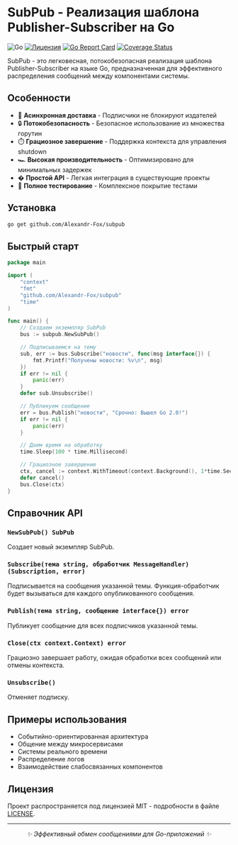 # SubPub - Реализация шаблона Publisher-Subscriber на Go

![Go](https://img.shields.io/badge/Go-1.21+-blue.svg)
[![Лицензия](https://img.shields.io/badge/license-MIT-green.svg)](LICENSE)
[![Go Report Card](https://goreportcard.com/badge/github.com/Alexandr-Fox/subpub)](https://goreportcard.com/report/github.com/Alexandr-Fox/subpub)
[![Coverage Status](https://coveralls.io/repos/github/Alexandr-Fox/subpub/badge.svg)](https://coveralls.io/github/Alexandr-Fox/subpub)

SubPub - это легковесная, потокобезопасная реализация шаблона Publisher-Subscriber на языке Go, предназначенная для эффективного распределения сообщений между компонентами системы.

## Особенности

- 🚀 **Асинхронная доставка** - Подписчики не блокируют издателей
- 🔒 **Потокобезопасность** - Безопасное использование из множества горутин
- ⏱️ **Грациозное завершение** - Поддержка контекста для управления shutdown
- 🏎 **Высокая производительность** - Оптимизировано для минимальных задержек
- � **Простой API** - Легкая интеграция в существующие проекты
- 🧪 **Полное тестирование** - Комплексное покрытие тестами

## Установка

```bash
go get github.com/Alexandr-Fox/subpub
```

## Быстрый старт

```go
package main

import (
	"context"
	"fmt"
	"github.com/Alexandr-Fox/subpub"
	"time"
)

func main() {
	// Создаем экземпляр SubPub
	bus := subpub.NewSubPub()

	// Подписываемся на тему
	sub, err := bus.Subscribe("новости", func(msg interface{}) {
		fmt.Printf("Получены новости: %v\n", msg)
	})
	if err != nil {
		panic(err)
	}
	defer sub.Unsubscribe()

	// Публикуем сообщение
	err = bus.Publish("новости", "Срочно: Вышел Go 2.0!")
	if err != nil {
		panic(err)
	}

	// Даем время на обработку
	time.Sleep(100 * time.Millisecond)

	// Грациозное завершение
	ctx, cancel := context.WithTimeout(context.Background(), 1*time.Second)
	defer cancel()
	bus.Close(ctx)
}
```

## Справочник API

### `NewSubPub() SubPub`

Создает новый экземпляр SubPub.

### `Subscribe(тема string, обработчик MessageHandler) (Subscription, error)`

Подписывается на сообщения указанной темы. Функция-обработчик будет вызываться для каждого опубликованного сообщения.

### `Publish(тема string, сообщение interface{}) error`

Публикует сообщение для всех подписчиков указанной темы.

### `Close(ctx context.Context) error`

Грациозно завершает работу, ожидая обработки всех сообщений или отмены контекста.

### `Unsubscribe()`

Отменяет подписку.

## Примеры использования

- Событийно-ориентированная архитектура
- Общение между микросервисами
- Системы реального времени
- Распределение логов
- Взаимодействие слабосвязанных компонентов

## Лицензия

Проект распространяется под лицензией MIT - подробности в файле [LICENSE](LICENSE).

---

<p align="center">
  <i>✨ Эффективный обмен сообщениями для Go-приложений ✨</i>
</p>
